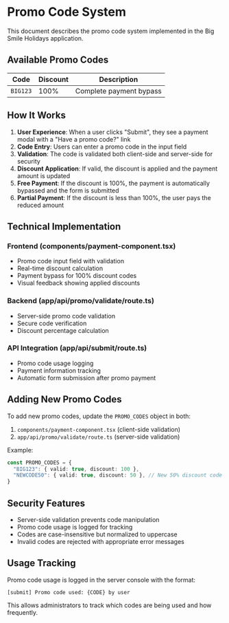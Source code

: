 # Promo Code System

This document describes the promo code system implemented in the Big Smile Holidays application.

## Available Promo Codes

| Code | Discount | Description |
|------|----------|-------------|
| `BIG123` | 100% | Complete payment bypass |

## How It Works

1. **User Experience**: When a user clicks "Submit", they see a payment modal with a "Have a promo code?" link
2. **Code Entry**: Users can enter a promo code in the input field
3. **Validation**: The code is validated both client-side and server-side for security
4. **Discount Application**: If valid, the discount is applied and the payment amount is updated
5. **Free Payment**: If the discount is 100%, the payment is automatically bypassed and the form is submitted
6. **Partial Payment**: If the discount is less than 100%, the user pays the reduced amount

## Technical Implementation

### Frontend (components/payment-component.tsx)
- Promo code input field with validation
- Real-time discount calculation
- Payment bypass for 100% discount codes
- Visual feedback showing applied discounts

### Backend (app/api/promo/validate/route.ts)
- Server-side promo code validation
- Secure code verification
- Discount percentage calculation

### API Integration (app/api/submit/route.ts)
- Promo code usage logging
- Payment information tracking
- Automatic form submission after promo payment

## Adding New Promo Codes

To add new promo codes, update the `PROMO_CODES` object in both:
1. `components/payment-component.tsx` (client-side validation)
2. `app/api/promo/validate/route.ts` (server-side validation)

Example:
```typescript
const PROMO_CODES = {
  "BIG123": { valid: true, discount: 100 },
  "NEWCODE50": { valid: true, discount: 50 }, // New 50% discount code
}
```

## Security Features

- Server-side validation prevents code manipulation
- Promo code usage is logged for tracking
- Codes are case-insensitive but normalized to uppercase
- Invalid codes are rejected with appropriate error messages

## Usage Tracking

Promo code usage is logged in the server console with the format:
```
[submit] Promo code used: {CODE} by user
```

This allows administrators to track which codes are being used and how frequently.
